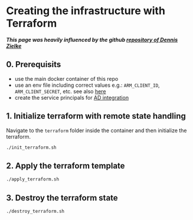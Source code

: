 # Creating the infrastructure with Terraform

***This page was heavily influenced by the github [repository of Dennis Zielke](https://github.com/denniszielke/phoenix/blob/master/hints/terraform.md)***

## 0. Prerequisits
- use the main docker container of this repo
- use an env file including correct values e.g.: `ARM_CLIENT_ID`, `ARM_CLIENT_SECRET`, etc. see also [here](../README.md)
- create the service principals for [AD integration](https://docs.microsoft.com/en-us/azure/aks/azure-ad-integration)

## 1. Initialize terraform with remote state handling
Navigate to the `terraform` folder inside the container and then initialize the terraform.
```bash
./init_terraform.sh
```

## 2. Apply the terraform template
```bash
./apply_terraform.sh
```

## 3. Destroy the terraform state
```bash
./destroy_terraform.sh
```



